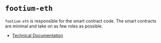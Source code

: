 # `footium-eth`

`footium-eth` is responsible for the smart contract code. The smart contracts
are minimal and take on as few roles as possible.

- [Technical Documentation](./contracts/technical-docs)
